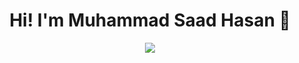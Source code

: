 <h1 align="center">Hi! I'm Muhammad Saad Hasan 👋</h1>
<p align="center">
  <a href="https://git.io/typing-svg">
<img src="https://readme-typing-svg.herokuapp.com?font=Courier&pause=1000&color=18EBF7&center=true&lines=Generative+AI;Problem+Solver;Innovation;Computer+Vision;Musician;Sports+Enthusiast;New+York+Giants+Fan" />
  </a>
</p>

